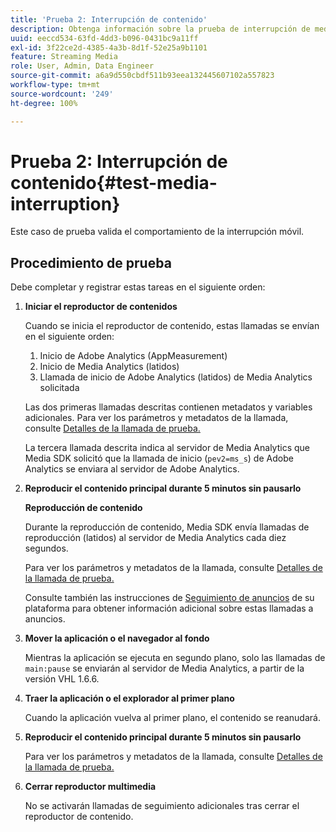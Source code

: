 ```yaml
---
title: 'Prueba 2: Interrupción de contenido'
description: Obtenga información sobre la prueba de interrupción de medios que se utiliza en la validación.
uuid: eeccd534-63fd-4dd3-b096-0431bc9a11ff
exl-id: 3f22ce2d-4385-4a3b-8d1f-52e25a9b1101
feature: Streaming Media
role: User, Admin, Data Engineer
source-git-commit: a6a9d550cbdf511b93eea132445607102a557823
workflow-type: tm+mt
source-wordcount: '249'
ht-degree: 100%

---
```


# Prueba 2: Interrupción de contenido{#test-media-interruption}

Este caso de prueba valida el comportamiento de la interrupción móvil.

## Procedimiento de prueba

Debe completar y registrar estas tareas en el siguiente orden:

1. **Iniciar el reproductor de contenidos**

   Cuando se inicia el reproductor de contenido, estas llamadas se envían en el siguiente orden:

   1. Inicio de Adobe Analytics (AppMeasurement)
   1. Inicio de Media Analytics (latidos)
   1. Llamada de inicio de Adobe Analytics (latidos) de Media Analytics solicitada

   Las dos primeras llamadas descritas contienen metadatos y variables adicionales. Para ver los parámetros y metadatos de la llamada, consulte [Detalles de la llamada de prueba.](/help/legacy/validation/test-call-details.md#start-the-media-player)

   La tercera llamada descrita indica al servidor de Media Analytics que Media SDK solicitó que la llamada de inicio (`pev2=ms_s`) de Adobe Analytics se enviara al servidor de Adobe Analytics.

1. **Reproducir el contenido principal durante 5 minutos sin pausarlo**

   **Reproducción de contenido**

   Durante la reproducción de contenido, Media SDK envía llamadas de reproducción (latidos) al servidor de Media Analytics cada diez segundos.

   Para ver los parámetros y metadatos de la llamada, consulte [Detalles de la llamada de prueba.](/help/legacy/validation/test-call-details.md#play-main-content)

   Consulte también las instrucciones de [Seguimiento de anuncios](/help/use-cases/track-ads/track-ads-overview.md) de su plataforma para obtener información adicional sobre estas llamadas a anuncios.

1. **Mover la aplicación o el navegador al fondo**

   Mientras la aplicación se ejecuta en segundo plano, solo las llamadas de `main:pause` se enviarán al servidor de Media Analytics, a partir de la versión VHL 1.6.6.

1. **Traer la aplicación o el explorador al primer plano**

   Cuando la aplicación vuelva al primer plano, el contenido se reanudará.

1. **Reproducir el contenido principal durante 5 minutos sin pausarlo**

   Para ver los parámetros y metadatos de la llamada, consulte [Detalles de la llamada de prueba.](/help/legacy/validation/test-call-details.md#play-main-content)

1. **Cerrar reproductor multimedia**

   No se activarán llamadas de seguimiento adicionales tras cerrar el reproductor de contenido.

